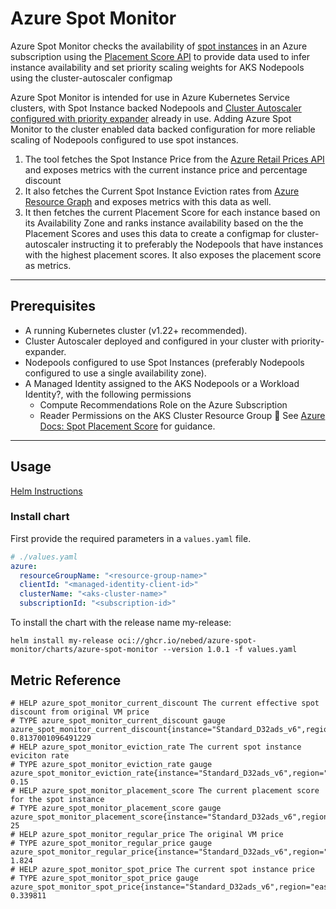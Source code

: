 # Azure Spot Monitor

Azure Spot Monitor checks the availability of [spot instances](https://learn.microsoft.com/en-us/azure/virtual-machines/spot-vms) in an Azure subscription using the [Placement Score API](https://learn.microsoft.com/en-us/azure/virtual-machine-scale-sets/spot-placement-score?tabs=portal) to provide data used to infer instance availability and set priority scaling weights for AKS Nodepools using the cluster-autoscaler configmap

Azure Spot Monitor is intended for use in Azure Kubernetes Service clusters, with Spot Instance backed Nodepools and [Cluster Autoscaler configured with priority expander](https://learn.microsoft.com/en-us/azure/aks/cluster-autoscaler-overview) already in use.
Adding Azure Spot Monitor to the cluster enabled data backed configuration for more reliable scaling of Nodepools configured to use spot instances.

1. The tool fetches the Spot Instance Price from the [Azure Retail Prices API](https://learn.microsoft.com/en-gb/rest/api/cost-management/retail-prices/azure-retail-prices) and exposes metrics with the current instance price and percentage discount
2. It also fetches the Current Spot Instance Eviction rates from [Azure Resource Graph](https://learn.microsoft.com/en-us/rest/api/azure-resourcegraph/) and exposes metrics with this data as well.
3. It then fetches the current Placement Score for each instance based on its Availability Zone and ranks instance availability based on the the Placement Scores and uses this data to create a configmap for cluster-autoscaler instructing it to preferably the Nodepools that have instances with the highest placement scores. It also exposes the placement score as metrics.

---

## Prerequisites

- A running Kubernetes cluster (v1.22+ recommended).  
- Cluster Autoscaler deployed and configured in your cluster with priority-expander.
- Nodepools configured to use Spot Instances (preferably Nodepools configured to use a single availability zone).  
- A Managed Identity assigned to the AKS Nodepools or a Workload Identity?, with the following permissions
  - Compute Recommendations Role on the Azure Subscription
  - Reader Permissions on the AKS Cluster Resource Group
 📖 See [Azure Docs: Spot Placement Score](https://learn.microsoft.com/en-us/azure/virtual-machine-scale-sets/spot-placement-score?tabs=portal) for guidance.

---

## Usage

[Helm Instructions](/helm/charts/azure-spot-monitor/README.md)

### Install chart

First provide the required parameters in a `values.yaml` file.
```yaml
# ./values.yaml
azure:
  resourceGroupName: "<resource-group-name>"
  clientId: "<managed-identity-client-id>"
  clusterName: "<aks-cluster-name>"
  subscriptionId: "<subscription-id>"
```

To install the chart with the release name my-release:

`helm install my-release oci://ghcr.io/nebed/azure-spot-monitor/charts/azure-spot-monitor --version 1.0.1 -f values.yaml`

## Metric Reference

```
# HELP azure_spot_monitor_current_discount The current effective spot discount from original VM price
# TYPE azure_spot_monitor_current_discount gauge
azure_spot_monitor_current_discount{instance="Standard_D32ads_v6",region="eastus"} 0.8137001096491229
# HELP azure_spot_monitor_eviction_rate The current spot instance eviciton rate
# TYPE azure_spot_monitor_eviction_rate gauge
azure_spot_monitor_eviction_rate{instance="Standard_D32ads_v6",region="eastus"} 0.15
# HELP azure_spot_monitor_placement_score The current placement score for the spot instance
# TYPE azure_spot_monitor_placement_score gauge
azure_spot_monitor_placement_score{instance="Standard_D32ads_v6",region="eastus",zone="1"} 25
# HELP azure_spot_monitor_regular_price The original VM price
# TYPE azure_spot_monitor_regular_price gauge
azure_spot_monitor_regular_price{instance="Standard_D32ads_v6",region="eastus"} 1.824
# HELP azure_spot_monitor_spot_price The current spot instance price
# TYPE azure_spot_monitor_spot_price gauge
azure_spot_monitor_spot_price{instance="Standard_D32ads_v6",region="eastus"} 0.339811
```